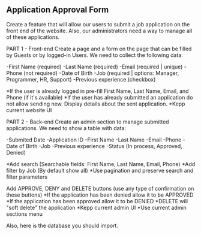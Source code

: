 Application Approval Form
--------------------------
Create a feature that will allow our users to submit a job application on the front end of the website. Also, our administrators need a way to manage all of these applications.


PART 1 - Front-end
Create a page and a form on the page that can be filled by Guests or by logged-in Users. We need to collect the following data:

-First Name (required)
-Last Name (required)
-Email (required | unique)
-Phone (not required)
-Date of Birth
-Job (required | options: Manager, Programmer, HR, Support)
-Previous experience (checkbox)

*If the user is already logged in pre-fill First Name, Last Name, Email, and Phone (if it's available)
*If the user has already submitted an application do not allow sending new. Display details about the sent application.
*Kepp current website UI

PART 2 - Back-end
Create an admin section to manage submitted applications. We need to show a table with data:

-Submited Date
-Application ID
-First Name
-Last Name
-Email
-Phone
-Date of Birth
-Job
-Previous experience
-Status (In process, Approved, Denied)

*Add search (Searchable fields: First Name, Last Name, Email, Phone)
*Add filter by Job (By default show all)
*Use pagination and preserve search and filter parameters

Add APPROVE, DENY and DELETE buttons (use any type of confirmation on these buttons)
*If the application has been denied allow it to be APPROVED
*If the application has been approved allow it to be DENIED
*DELETE will "soft delete" the application
*Kepp current admin UI
*Use current admin sections menu

Also, here is the database you should import. 
